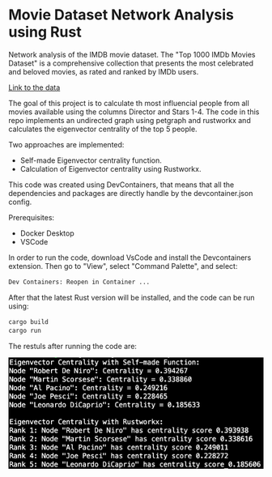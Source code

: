 # Movie Dataset Network Analysis using Rust

Network analysis of the IMDB movie dataset. The "Top 1000 IMDb Movies Dataset" is a comprehensive collection that presents the most celebrated and beloved movies, as rated and ranked by IMDb users. 

[Link to the data](https://www.kaggle.com/datasets/inductiveanks/top-1000-imdb-movies-dataset)

The goal of this project is to calculate th most influencial people from all movies available using the columns Director and Stars 1-4. The code in this repo implements an undirected graph using petgraph and rustworkx and calculates the eigenvector centrality of the top 5 people. 

Two approaches are implemented: 
- Self-made Eigenvector centrality function. 
- Calculation of Eigenvector centrality using Rustworkx. 

This code was created using DevContainers, that means that all the dependencies and packages are directly handle by the devcontainer.json config. 

Prerequisites:
- Docker Desktop
- VSCode

In order to run the code, download VsCode and install the Devcontainers extension. Then go to "View", select "Command Palette", and select:

 ```bash
 Dev Containers: Reopen in Container ...
 ```

After that the latest Rust version will be installed, and the code can be run using: 

 ```bash
 cargo build
 cargo run
 ```

The restuls after running the code are:

 ![alt text](img/eigenvector-centrality.png "Eigenvector Centrality")
